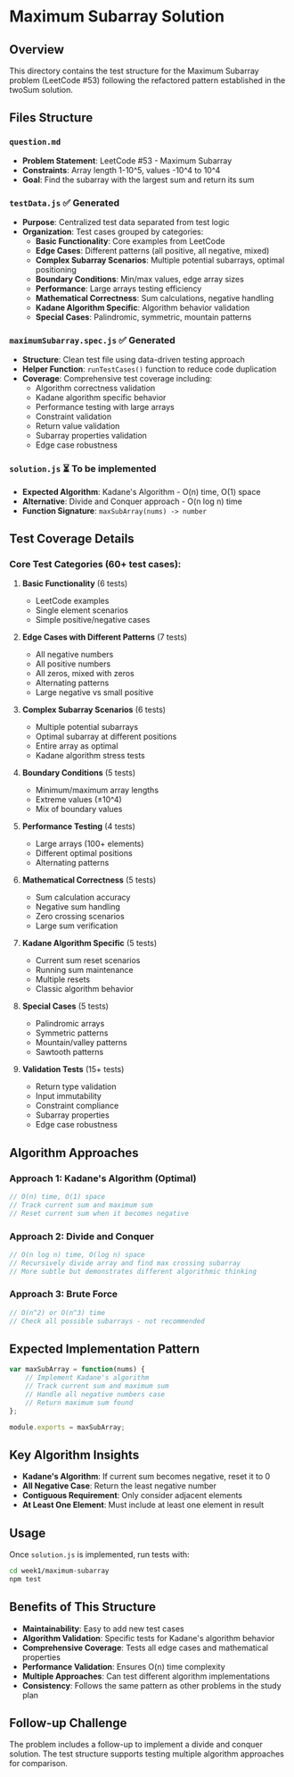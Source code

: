 # Maximum Subarray Solution

## Overview
This directory contains the test structure for the Maximum Subarray problem (LeetCode #53) following the refactored pattern established in the twoSum solution.

## Files Structure

### `question.md`
- **Problem Statement**: LeetCode #53 - Maximum Subarray
- **Constraints**: Array length 1-10^5, values -10^4 to 10^4
- **Goal**: Find the subarray with the largest sum and return its sum

### `testData.js` ✅ Generated
- **Purpose**: Centralized test data separated from test logic
- **Organization**: Test cases grouped by categories:
  - **Basic Functionality**: Core examples from LeetCode
  - **Edge Cases**: Different patterns (all positive, all negative, mixed)
  - **Complex Subarray Scenarios**: Multiple potential subarrays, optimal positioning
  - **Boundary Conditions**: Min/max values, edge array sizes
  - **Performance**: Large arrays testing efficiency
  - **Mathematical Correctness**: Sum calculations, negative handling
  - **Kadane Algorithm Specific**: Algorithm behavior validation
  - **Special Cases**: Palindromic, symmetric, mountain patterns

### `maximumSubarray.spec.js` ✅ Generated
- **Structure**: Clean test file using data-driven testing approach
- **Helper Function**: `runTestCases()` function to reduce code duplication
- **Coverage**: Comprehensive test coverage including:
  - Algorithm correctness validation
  - Kadane algorithm specific behavior
  - Performance testing with large arrays
  - Constraint validation
  - Return value validation
  - Subarray properties validation
  - Edge case robustness

### `solution.js` ⏳ To be implemented
- **Expected Algorithm**: Kadane's Algorithm - O(n) time, O(1) space
- **Alternative**: Divide and Conquer approach - O(n log n) time
- **Function Signature**: `maxSubArray(nums) -> number`

## Test Coverage Details

### Core Test Categories (60+ test cases):

1. **Basic Functionality** (6 tests)
   - LeetCode examples
   - Single element scenarios
   - Simple positive/negative cases

2. **Edge Cases with Different Patterns** (7 tests)
   - All negative numbers
   - All positive numbers
   - All zeros, mixed with zeros
   - Alternating patterns
   - Large negative vs small positive

3. **Complex Subarray Scenarios** (6 tests)
   - Multiple potential subarrays
   - Optimal subarray at different positions
   - Entire array as optimal
   - Kadane algorithm stress tests

4. **Boundary Conditions** (5 tests)
   - Minimum/maximum array lengths
   - Extreme values (±10^4)
   - Mix of boundary values

5. **Performance Testing** (4 tests)
   - Large arrays (100+ elements)
   - Different optimal positions
   - Alternating patterns

6. **Mathematical Correctness** (5 tests)
   - Sum calculation accuracy
   - Negative sum handling
   - Zero crossing scenarios
   - Large sum verification

7. **Kadane Algorithm Specific** (5 tests)
   - Current sum reset scenarios
   - Running sum maintenance
   - Multiple resets
   - Classic algorithm behavior

8. **Special Cases** (5 tests)
   - Palindromic arrays
   - Symmetric patterns
   - Mountain/valley patterns
   - Sawtooth patterns

9. **Validation Tests** (15+ tests)
   - Return type validation
   - Input immutability
   - Constraint compliance
   - Subarray properties
   - Edge case robustness

## Algorithm Approaches

### Approach 1: Kadane's Algorithm (Optimal)
```javascript
// O(n) time, O(1) space
// Track current sum and maximum sum
// Reset current sum when it becomes negative
```

### Approach 2: Divide and Conquer
```javascript
// O(n log n) time, O(log n) space
// Recursively divide array and find max crossing subarray
// More subtle but demonstrates different algorithmic thinking
```

### Approach 3: Brute Force
```javascript
// O(n^2) or O(n^3) time
// Check all possible subarrays - not recommended
```

## Expected Implementation Pattern

```javascript
var maxSubArray = function(nums) {
    // Implement Kadane's algorithm
    // Track current sum and maximum sum
    // Handle all negative numbers case
    // Return maximum sum found
};

module.exports = maxSubArray;
```

## Key Algorithm Insights

- **Kadane's Algorithm**: If current sum becomes negative, reset it to 0
- **All Negative Case**: Return the least negative number
- **Contiguous Requirement**: Only consider adjacent elements
- **At Least One Element**: Must include at least one element in result

## Usage

Once `solution.js` is implemented, run tests with:
```bash
cd week1/maximum-subarray
npm test
```

## Benefits of This Structure

- **Maintainability**: Easy to add new test cases
- **Algorithm Validation**: Specific tests for Kadane's algorithm behavior
- **Comprehensive Coverage**: Tests all edge cases and mathematical properties
- **Performance Validation**: Ensures O(n) time complexity
- **Multiple Approaches**: Can test different algorithm implementations
- **Consistency**: Follows the same pattern as other problems in the study plan

## Follow-up Challenge

The problem includes a follow-up to implement a divide and conquer solution. The test structure supports testing multiple algorithm approaches for comparison.